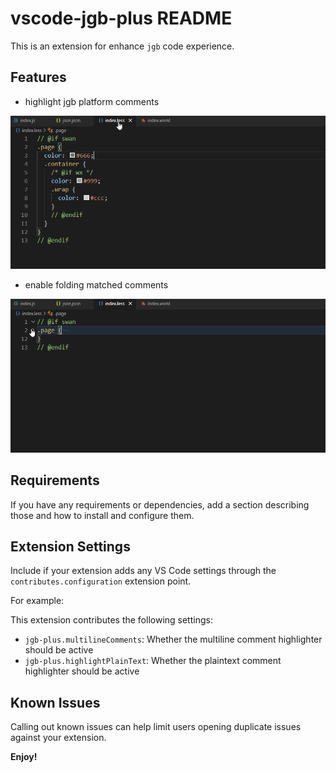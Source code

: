 # vscode-jgb-plus README

This is an extension for enhance `jgb` code experience.

## Features

* highlight jgb platform comments

![feature highlight comments](images/feature-highlight.gif)

* enable folding matched comments

![feature folding comments](images/feature-folding.gif)

## Requirements

If you have any requirements or dependencies, add a section describing those and how to install and configure them.

## Extension Settings

Include if your extension adds any VS Code settings through the `contributes.configuration` extension point.

For example:

This extension contributes the following settings:

* `jgb-plus.multilineComments`: Whether the multiline comment highlighter should be active
* `jgb-plus.highlightPlainText`: Whether the plaintext comment highlighter should be active

## Known Issues

Calling out known issues can help limit users opening duplicate issues against your extension.

**Enjoy!**
